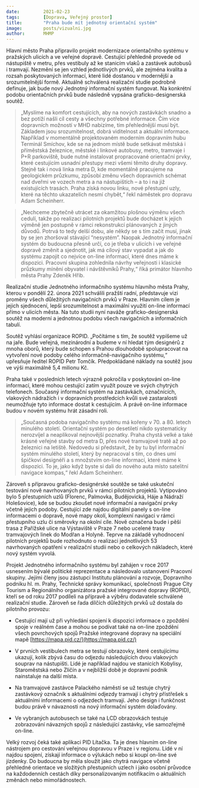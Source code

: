 ```yaml
---
date:         2021-02-23
tags:         [Doprava, Veřejný prostor]
title:        "Praha bude mít jednotný orientační systém"
image: 	      posts/vizualni.jpg
author:       MHMP
---
```


Hlavní město Praha připravilo projekt modernizace orientačního systému v pražských ulicích a ve veřejné dopravě. Cestující přehledně provede od nástupiště v metru, přes vestibuly až ke stanicím vlaků a zastávek autobusů i tramvají. Nezmění se jen vzhled jednotlivých prvků, ale zejména kvalita a rozsah poskytovaných informací, které lidé dostanou v modernější a srozumitelnější formě. Aktuálně schválená realizační studie podrobně definuje, jak bude nový Jednotný informační systém fungovat. Na konkrétní podobu orientačních prvků bude následně vypsána graficko-designerská soutěž.

> „Myslíme na komfort cestujících, aby na nových zastávkách snadno a bez potíží našli cíl cesty a všechny potřebné informace. Čím více dopravních možností v MHD nabízíme, tím přehlednější musí být. Základem jsou srozumitelnost, dobrá viditelnost a aktuální informace. Například v momentálně projektovaném moderním dopravním hubu Terminál Smíchov, kde se na jednom místě bude setkávat městská i příměstská železnice, městské i linkové autobusy, metro, tramvaje i P+R parkoviště, bude nutné instalovat propracované orientační prvky, které cestujícím usnadní přestupy mezi všemi těmito druhy dopravy. Stejně tak i nová linka metra D, kde momentálně pracujeme na geologickém průzkumu, způsobí změnu všech dopravních schémat nad dveřmi ve vozech metra a na nástupištích – a to i na již existujících trasách. Praha získá novou linku, nové přestupní uzly, které na těchto ukazatelích nesmí chybět,“ řekl náměstek pro dopravu Adam Scheinherr.

> „Nechceme zbytečně utrácet za okamžitou plošnou výměnu všech cedulí, takže po realizaci pilotních projektů bude docházet k jejich výměně jen postupně v rámci rekonstrukcí plánovaných z jiných důvodů. Potrvá to tedy delší dobu, ale někdy se s tím začít musí, jinak by se jen zhoršoval stávající “nesystém”. Naopak Jednotný informační systém do budoucna přesně určí, co je třeba v ulicích i ve veřejné dopravě změnit a sjednotit, jak má cílový stav vypadat a jak do systému zapojit co nejvíce on-line informací, které dnes máme k dispozici. Pracovní skupina zohlednila návrhy veřejnosti i klasické průzkumy mínění obyvatel i návštěvníků Prahy,“ říká primátor hlavního města Prahy Zdeněk Hřib.

Realizační studie Jednotného informačního systému hlavního města Prahy, kterou v pondělí 22. února 2021 schválili pražští radní, představuje vizi proměny všech důležitých navigačních prvků v Praze. Hlavním cílem je jejich sjednocení, lepší srozumitelnost a maximální využití on-line informací přímo v ulicích města. Na tuto studii nyní naváže graficko-designerská soutěž na moderní a jednotnou podobu všech navigačních a informačních tabulí.

Soutěž vyhlásí organizace ROPID. „Počítáme s tím, že soutěž vypíšeme už na jaře. Bude veřejná, mezinárodní a budeme v ní hledat tým designérů z mnoha oborů, který bude schopen s Prahou dlouhodobě spolupracovat na vytvoření nové podoby celého informačně-navigačního systému,“ upřesňuje ředitel ROPID Petr Tomčík. Předpokládané náklady na soutěž jsou ve výši maximálně 5,4 milionu Kč.

Praha také v posledních letech výrazně pokročila v poskytování on-line informací, které mohou cestující zatím využít pouze ve svých chytrých telefonech. Současný informační systém na zastávkách, označnících, vlakových nádražích i v dopravních prostředcích kvůli své zastaralosti neumožňuje tyto informace dostat k cestujícím. A právě on-line informace budou v novém systému hrát zásadní roli.

> „Současná podoba navigačního systému má kořeny v 70. a 80. letech minulého století. Orientační systém po desetiletí nikdo systematicky nerozvíjel a neaplikoval nejnovější poznatky. Praha chystá velké a také krásné veřejné stavby od metra D, přes nové tramvajové tratě až po železnici na letiště. Nedovedu si představit, že by tu byl informační systém minulého století, který by nepracoval s tím, co dnes umí špičkoví designéři a s množstvím on-line informací, které máme k dispozici. To je, jako když byste si dali do nového auta místo satelitní navigace kompas,“ řekl Adam Scheinherr.

Zároveň s přípravou graficko-designérské soutěže se také uskuteční testování nově navrhovaných prvků v rámci pilotních projektů. Vytipováno bylo 5 přestupních uzlů (Florenc, Palmovka, Budějovická, Háje a Nádraží Holešovice), kde se budou zkoušet nové informační a navigační prvky včetně jejich podoby. Cestující zde najdou digitální panely s on-line informacemi o dopravě, nové mapy okolí, komplexní navigaci v rámci přestupního uzlu či směrovky na okolní cíle. Nově označena bude i pěší trasa z Pařížské ulice na Výstaviště v Praze 7 nebo ucelené trasy tramvajových linek do Modřan a Holyně. Teprve na základě vyhodnocení pilotních projektů bude rozhodnuto o realizaci jednotlivých 53 navrhovaných opatření v realizační studii nebo o celkových nákladech, které nový systém vyvolá.  
 
Projekt Jednotného informačního systému byl zahájen v roce 2017 usnesením bývalé politické reprezentace a následovalo ustanovení Pracovní skupiny. Jejími členy jsou zástupci Institutu plánování a rozvoje, Dopravního podniku hl. m. Prahy, Technické správy komunikací, společnosti Prague City Tourism a Regionálního organizátora pražské integrované dopravy (ROPID), kteří se od roku 2017 podíleli na přípravě a výběru dodavatele schválené realizační studie. Zároveň se řada dílčích důležitých prvků už dostala do pilotního provozu:

* Cestující mají už při vyhledání spojení k dispozici informace o zpoždění spoje v reálném čase a mohou se podívat také na on-line zpoždění všech povrchových spojů Pražské integrované dopravy na speciální mapě [https://mapa.pid.cz/](https://mapa.pid.cz/)

* V prvních vestibulech metra se testují obrazovky, které cestujícímu ukazují, kolik zbývá času do odjezdu následujících dvou vlakových souprav na nástupišti. Lidé je například najdou ve stanicích Kobylisy, Staroměstská nebo Zličín a v nejbližší době je dopravní podnik nainstaluje na další místa.

* Na tramvajové zastávce Palackého náměstí se už testuje chytrý zastávkový označník s aktuálními odjezdy tramvají i chytrý přístřešek s aktuálními informacemi o odjezdech tramvají. Jeho design i funkčnost budou právě v návaznosti na nový informační systém dolaďovány.

* Ve vybraných autobusech se také na LCD obrazovkách testuje zobrazování návazných spojů z následující zastávky, vše samozřejmě on-line.

Velký rozvoj čeká také aplikaci PID Lítačka. Ta je dnes hlavním on-line nástrojem pro cestování veřejnou dopravou v Praze i v regionu. Lidé v ní najdou spojení, získají informace o výlukách nebo si koupí on-line své jízdenky. Do budoucna by měla sloužit jako chytrá navigace včetně přehledné orientace ve složitých přestupních uzlech i jako osobní průvodce na každodenních cestách díky personalizovaným notifikacím o aktuálních změnách nebo mimořádnostech.
